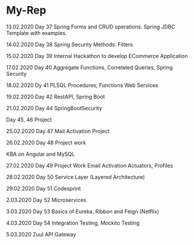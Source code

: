 # My-Rep
13.02.2020
Day 37
Spring Forms and CRUD operations.
Spring JDBC Template with examples.

14.02.2020
Day 38
Spring Security Methods.
Filters


15.02.2020
Day 39
Internal Hackathon to develop ECommerce Application

17.02.2020
Day 40
Aggregate Functions, Correlated Queries, Spring Security

18.02.2020
Dy 41
PLSQL Procedures, Functions
Web Services

19.02.2020
Day 42
RestAPI, Spring Boot

21.02.2020
Day 44
SpringBootSecurity

Day 45, 46
Project 

25.02.2020
Day 47
Mail Activation
Project

26.02.2020
Day 48
Project work

KBA on Angular and MySQL

27.02.2020
Day 49
Project Work
Email Activation
Actuators, Profiles

28.02.2020
Day 50
Service Layer (Layered Architecture)

29.02.2020
Day 51
Codesprint

2.03.2020
Day 52
Microservices

3.03.2020
Day 53
Basics of Eureka, Ribbon and Feign (Netflix)

4.03.2020
Day 54
Integration Testing, Mockito Testing

5.03.2020
Zuul API Gateway




